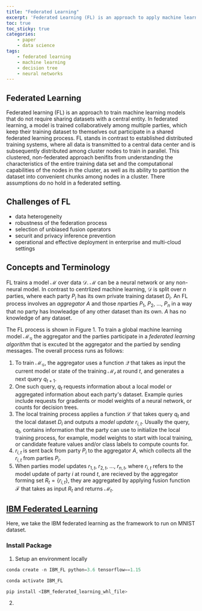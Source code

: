 ```yaml
---
title: "Federated Learning"
excerpt: 'Federated Learning (FL) is an approach to apply machine learning to situations in which data cannot be centralized for a training process.'
toc: true
toc_sticky: true
categories: 
    - paper
    - data science
tags:
    - federated learning
    - machine learning
    - decision tree
    - neural networks
---
```

## Federated Learning
Federated learning (FL) is an approach to train machine learning models that do not require sharing datasets with a central entity. In federated learning, a model is trained collaboratively among multiple parties, which keep their training dataset to themselves out participate in a shared federated learning process. FL stands in contrast to established distributed training systems, where all data is transmitted to a central data center and is subsequently distributed among cluster nodes to train in parallel. This clustered, non-federated approach benifits from understanding the characteristics of the entire training data set and the computational capabilities of the nodes in the cluster, as well as its ability to partition the dataset into convenient chunks among nodes in a cluster. There assumptions do no hold in a federated setting.

## Challenges of FL
* data heterogeneity
* robustness of the federation process 
* selection of unbiased fusion operators
* securit and privacy inference prevention
* operational and effective deployment in enterprise and multi-cloud settings

## Concepts and Terminology

FL trains a model $\mathcal{M}$ over data $\mathcal{D}$. $\mathcal{M}$ can be a neural network or any non-neural model. In contrast to centrlized machine learning, $\mathcal{D}$ is split over $n$ parties, where each party $P_{i}$ has its own private training dataset $D_{i}$. An FL process involves an _aggregator_ $A$ and those $n$parties $P_1$, $P_2$, $\ldots$, $P_n$ in a way that no party has lnowleadge of any other dataset than its own. $A$ has no knowledge of any dataset.

The FL process is shown in Figure 1. To train a global machine learning model $\mathcal{M_G}$ the aggregator and the parties participate in a _federated learning algorithm_ that is excuted bt the aggregator and the partied by sending messages. The overall process runs as follows:
1. To train $\mathcal{M_G}$, the aggregator uses a function $\mathcal{Q}$ that takes as input the current model or state of the training $\mathcal{M_t}$ at round $t$, and generates a next query $q_{t+1}$.
2. One such query, $q_t$ requests information about a local model or aggregated information about each party's dataset. Example quries include requests for gradients or model weights of a neural network, or counts for decision trees.
3. The local training process applies a function $\mathcal{L}$ that takes query $q_t$ and the local dataset $D_i$ and outputs a _model update_ $r_{i,t}$. Usually the query, $q_t$, contains information that the party can use to initialize the local training process, for example, model weights to start with local training, or candidate feature values and/or class labels to compute counts for.
4. $r_{i,t}$ is sent back from party $P_i$ to the aggregator $A$, which collects all the $r_{i,t}$ from parties $P_i$.
5. When parties model updates $r_{1,t}$, $r_{2,t}$, $\ldots$, $r_{n,t}$, where $r_{i,t}$ refers to the model update of party $i$ at round $t$, are recieved by the aggregator forming set $R_t = \{r_{i,t}\}$, they are aggregated by applying fusion function $\mathcal{F}$ that takes as input $R_t$ and returns $\mathcal{M}_t$.

## [IBM Federated Learning][1]
Here, we take the IBM federated learning as the framework to run on MNIST dataset.

### Install Package

1. Setup an environment locally
```python
conda create -n IBM_FL python=3.6 tensorflow==1.15
```
```python
conda activate IBM_FL
```
```python
pip install <IBM_federated_learning_whl_file>
```
2. 


[1]: https://github.com/IBM/federated-learning-lib
